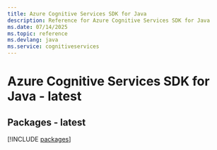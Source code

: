 ```yaml
---
title: Azure Cognitive Services SDK for Java
description: Reference for Azure Cognitive Services SDK for Java
ms.date: 07/14/2025
ms.topic: reference
ms.devlang: java
ms.service: cognitiveservices
---
```

# Azure Cognitive Services SDK for Java - latest
## Packages - latest
[!INCLUDE [packages](cognitive-services-index.md)]